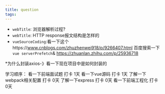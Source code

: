 ```yaml
---
title: question
tags:
---
```


* `webTitle`: 浏览器解析过程?
* `webTitle`: HTTP response报文结构是怎样的
* `vueSourceCoding`:看一下这个https://www.cnblogs.com/zhuzhenwei918/p/9266407.html 百度搜索一下`vue serverPrefetch`& https://zhuanlan.zhihu.com/p/25936718


*为什么封装axios-》看一下现在项目中是如何封装的



学习顺序：
看一下前端面试题 打卡 1天
看一下vue源码    打卡 1天
了解一下webpack相关配置   打卡 0天
了解一下express   打卡 0天
看一下前端工程化  打卡 0天